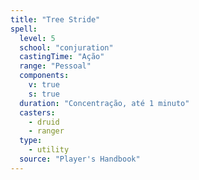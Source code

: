 ```yaml
---
title: "Tree Stride"
spell:
  level: 5
  school: "conjuration"
  castingTime: "Ação"
  range: "Pessoal"
  components:
    v: true
    s: true
  duration: "Concentração, até 1 minuto"
  casters:
    - druid
    - ranger
  type:
    - utility
  source: "Player's Handbook"
---
```

